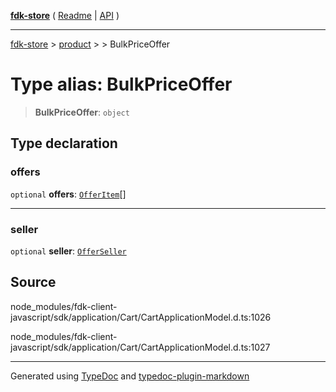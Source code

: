 [**fdk-store**](../../../README.md) ( [Readme](../../../README.md) \| [API](../../../API.md) )

---

[fdk-store](../../../API.md) > [product](../../README.md) > [<internal>](../README.md) > BulkPriceOffer

# Type alias: BulkPriceOffer

> **BulkPriceOffer**: `object`

## Type declaration

### offers

`optional` **offers**: [`OfferItem`](type-alias.OfferItem.md)[]

---

### seller

`optional` **seller**: [`OfferSeller`](type-alias.OfferSeller.md)

## Source

node_modules/fdk-client-javascript/sdk/application/Cart/CartApplicationModel.d.ts:1026

node_modules/fdk-client-javascript/sdk/application/Cart/CartApplicationModel.d.ts:1027

---

Generated using [TypeDoc](https://typedoc.org/) and [typedoc-plugin-markdown](https://www.npmjs.com/package/typedoc-plugin-markdown)
